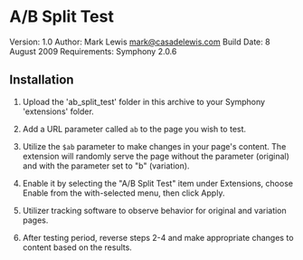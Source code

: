 # A/B Split Test

Version: 1.0
Author: Mark Lewis <mark@casadelewis.com>
Build Date: 8 August 2009
Requirements: Symphony 2.0.6

Installation
-------------------------------------------------------------------------------

1. Upload the 'ab_split_test' folder in this archive to your Symphony
   'extensions' folder.
   
2. Add a URL parameter called `ab` to the page you wish to test.

3. Utilize the `$ab` parameter to make changes in your page's content. The extension will randomly serve the page without the parameter (original) and with the parameter set to "b" (variation).

4. Enable it by selecting the "A/B Split Test" item under Extensions, choose Enable
   from the with-selected menu, then click Apply.
   
5. Utilizer tracking software to observe behavior for original and variation pages.
   
6. After testing period, reverse steps 2-4 and make appropriate changes to content based on the results.


